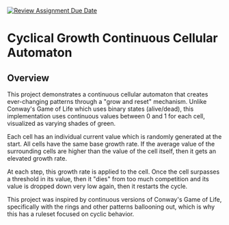 [![Review Assignment Due Date](https://classroom.github.com/assets/deadline-readme-button-22041afd0340ce965d47ae6ef1cefeee28c7c493a6346c4f15d667ab976d596c.svg)](https://classroom.github.com/a/StQAS8iq)

# Cyclical Growth Continuous Cellular Automaton

## Overview

This project demonstrates a continuous cellular automaton that creates ever-changing patterns through a "grow and reset" mechanism. Unlike Conway's Game of Life which uses binary states (alive/dead), this implementation uses continuous values between 0 and 1 for each cell, visualized as varying shades of green.

Each cell has an individual current value which is randomly generated at the start. All cells have the same base growth rate. If the average value of the surrounding cells are higher than the value of the cell itself, then it gets an elevated growth rate.

At each step, this growth rate is applied to the cell. Once the cell surpasses a threshold in its value, then it "dies" from too much competition and its value is dropped down very low again, then it restarts the cycle. 

This project was inspired by continuous versions of Conway's Game of Life, specifically with the rings and other patterns ballooning out, which is why this has a ruleset focused on cyclic behavior.